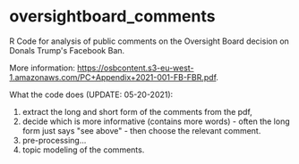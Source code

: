 # oversightboard_comments

R Code for analysis of public comments on the Oversight Board decision on Donals Trump's Facebook Ban. 

More information:
https://osbcontent.s3-eu-west-1.amazonaws.com/PC+Appendix+2021-001-FB-FBR.pdf.

What the code does (UPDATE: 05-20-2021): 
1. extract the long and short form of the comments from the pdf,
2. decide which is more informative (contains more words) - often the long form just says "see above" - then choose the relevant comment.
3. pre-processing...
4. topic modeling of the comments.
